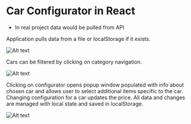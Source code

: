 # Car Configurator in React

* In real project data would be pulled from API

Application pulls data from a file or localStorage if it exists.

![Alt text](/public/cars-1.png?raw=true "Todo App Screenshot")

Cars can be filtered by clicking on category navigation. 

![Alt text](/public/cars-2.png?raw=true "Todo App Screenshot")

Clicking on configurator opens popup window populated with info about chosen car
and allows user to select additional items specific to the car. Changing configuration for a car updates the price. All data and changes are managed with local state and saved in localStorage.

![Alt text](/public/cars-3.png?raw=true "Todo App Screenshot")
